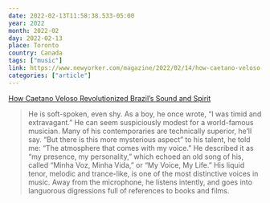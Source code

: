 ```yaml
---
date: 2022-02-13T11:58:38.533-05:00
year: 2022
month: 2022-02
day: 2022-02-13
place: Toronto
country: Canada
tags: ["music"]
link: https://www.newyorker.com/magazine/2022/02/14/how-caetano-veloso-revolutionized-brazils-sound-and-spirit
categories: ["article"]
---
```

[How Caetano Veloso Revolutionized Brazil’s Sound and Spirit](https://www.newyorker.com/magazine/2022/02/14/how-caetano-veloso-revolutionized-brazils-sound-and-spirit)

> He is soft-spoken, even shy. As a boy, he once wrote, “I was timid and extravagant.” He can seem suspiciously modest for a world-famous musician. Many of his contemporaries are technically superior, he’ll say. “But there is this more mysterious aspect” to his talent, he told me: “The atmosphere that comes with my voice.” He described it as “my presence, my personality,” which echoed an old song of his, called “Minha Voz, Minha Vida,” or “My Voice, My Life.” His liquid tenor, melodic and trance-like, is one of the most distinctive voices in music. Away from the microphone, he listens intently, and goes into languorous digressions full of references to books and films.
